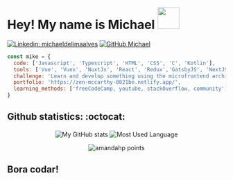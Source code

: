 <h1> Hey! My name is Michael  <img src="https://media.giphy.com/media/fcbkCxKMMNrcQ/giphy.gif" width="50"></h1>


[![Linkedin: michaeldelimaalves](https://img.shields.io/badge/-michaeldelimaalves-blue?style=flat-square&logo=Linkedin&logoColor=white&link=https://www.linkedin.com/in/michaeldelimaalves/)](https://www.linkedin.com/in/michaeldelimaalves/)
[![GitHub Michael](https://img.shields.io/github/followers/michaelpaco?label=follow&style=social)](https://github.com/michaelpaco)

```javascript
const mike = {
  code: ['Javascript', 'Typescript', 'HTML', 'CSS', 'C', 'Kotlin'],
  tools: ['Vue', 'Vuex', 'NuxtJs', 'React', 'Redux','GatsbyJS', 'NextJS', 'Node', 'Jest', 'SASS', ],
  challenge: 'Learn and develop something using the microfrontend architecture',
  portfolio: 'https://zen-mccarthy-0821be.netlify.app/',
  learning_methods: ['freeCodeCamp, youtube, stackOverflow, community']
}
```

<h2 align='left'>Github statistics: :octocat:</h2>
<p align="center">
    <img  align="center" src="https://github-readme-stats.vercel.app/api?username=michaelpaco&count_private=true&show_icons=true&theme=onedark" alt="My GitHub stats"/>
    <img  align="center" src="https://github-readme-stats.vercel.app/api/top-langs/?username=michaelpaco&langs_count=10&layout=compact&theme=onedark" alt="Most Used Language"/>
</p>
<p align="center">
    <img src="https://github-profile-trophy.vercel.app/?username=michaelpaco&theme=onedark&margin-w=7&hide_border=true" alt="amandahp points"/>
</p>

<h2>Bora codar!</h2>
